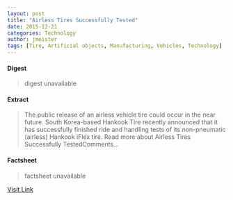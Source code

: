 ```yaml
---
layout: post
title: "Airless Tires Successfully Tested"
date: 2015-12-21
categories: Technology
author: jmeister
tags: [Tire, Artificial objects, Manufacturing, Vehicles, Technology]
---
```



#### Digest
>digest unavailable

#### Extract
>The public release of an airless vehicle tire could occur in the near future. South Korea-based Hankook Tire recently announced that it has successfully finished ride and handling tests of its non-pneumatic (airless) Hankook iFlex tire. Read more about Airless Tires Successfully TestedComments...

#### Factsheet
>factsheet unavailable

[Visit Link](http://www.pddnet.com/news/2015/07/airless-tires-successfully-tested)


